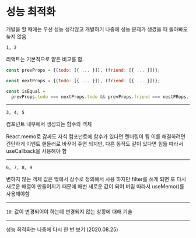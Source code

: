 # 성능 최적화

개발을 할 때에는 우선 성능 생각않고 개발하기
나중에 성능 문제가 생겼을 때 돌아봐도 늦지 않음

`1, 2`

리액트는 기본적으로 얕은 비교를 함.

```js
const prevProps = {(todo: [{ ... }]), (friend: [{ ... }])};

const nextProps = {(todo: [{ ... }]), (friend: [{ ... }])};

const isEqual =
  prevProps.todo === nextProps.todo && prevProps.friend === nestPRops.friend;
```

---

`3, 4, 5`

컴포넌트 내부에서 생성되는 함수와 객체

React.memo로 감싸도 자식 컴포넌트에 함수가 있다면 렌더링이 됨
이를 해결하려면 간단하게 이벤트 핸들러로 바꾸어 주면 되지만, 다른 동작도 같이 있다면 힘듦
따라서 useCallback을 사용해야 함

---

`6, 7, 8, 9`

변하지 않는 객체 값은 밖에서 상수로 정의해서 사용
하지만 filter를 쓰게 되면 또 다시 새로운 배열이 만들어지기 때문에 매번 새로운 값이 되어 버림
따라서 useMemo()를 사용해야함

---

`10`: 값이 변경되어야 하는데 변경되지 않는 상황에 대해 기술

---

성능 최적화는 나중에 다시 한 번 보기 (2020.08.25)
